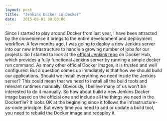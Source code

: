 ```yaml
---
layout: post
title:  "Jenkins Docker in Docker"
date:   2015-09-01 08:00:00
---
```

Since I started to play around Docker from last year, I have been attracted by the convenience it brings to the entire development and deployment workflow. A few months ago, I was going to deploy a new Jenkins server into our new infrastructure to handle a growing number of jobs for our projects. So I started to look at the [offical Jenkins repo](https://hub.docker.com/_/jenkins/) on Docker Hub, which provides a fully functional Jenkins server by running a simple docker run command. As many other official Docker images, it is trusted and well configured. But a question comes up immdiately is that how we should build our applications. Should we install everything we need inside the Jenkins server? This could mean that we need to install all the build tools and relevant runtimes manually. Obviously, I believe many of us won't be interested to do it manually. So how about build a new Jenkins Docker image based on the official one and include all the things we need in the Dockerfile? It looks OK at the beginning since it follows the infrastructure-as-code principle. But every time you need to add or update a build tool, you need to rebuild the Docker image and redeploy it.
